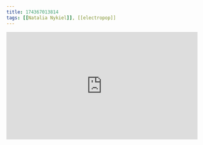 ```yaml
---
title: 174367013814
tags: [[Natalia Nykiel]], [[electropop]]
---
```

<iframe allow="accelerometer; autoplay; clipboard-write; encrypted-media; gyroscope; picture-in-picture" allowfullscreen="" frameborder="0" height="281" id="youtube_iframe" src="https://www.youtube.com/embed/weeZJTHKgtc?feature=oembed&amp;enablejsapi=1&amp;origin=https://safe.txmblr.com&amp;wmode=opaque" width="500"></iframe>